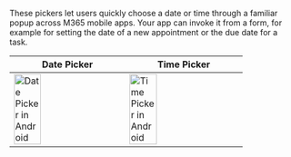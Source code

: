 These pickers let users quickly choose a date or time through a familiar popup across M365 mobile apps. Your app can invoke it from a form, for example for setting the date of a new appointment or the due date for a task.

|Date Picker |Time Picker |
|---|---|
|<img src="https://uifabric.azurewebsites.net/media/images/controls/ios/DateTimePicker/datepicker.png" alt="Date Picker in Android" style="width: 50%;" /> | <img src="https://uifabric.azurewebsites.net/media/images/controls/ios/DateTimePicker/timepicker.png" alt="Time Picker in Android" style="width: 50%;" /> |
